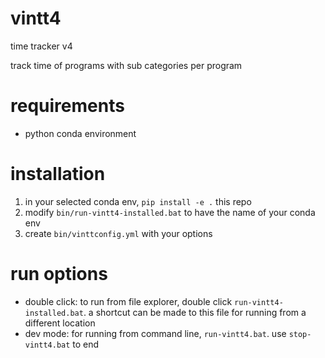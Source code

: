 # vintt4
time tracker v4

track time of programs with sub categories per program

# requirements
- python conda environment

# installation
1. in your selected conda env, `pip install -e .` this repo
2. modify `bin/run-vintt4-installed.bat` to have the name of your conda env
3. create `bin/vinttconfig.yml` with your options

# run options
- double click: to run from file explorer, double click `run-vintt4-installed.bat`. a shortcut can be made to this file for running from a different location
- dev mode: for running from command line, `run-vintt4.bat`. use `stop-vintt4.bat` to end